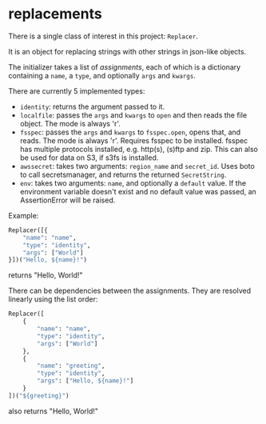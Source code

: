 # replacements

There is a single class of interest in this project: `Replacer`.

It is an object for replacing strings with other strings in json-like objects.

The initializer takes a list of _assignments_, each of which is a dictionary containing a `name`, a `type`, and optionally `args` and `kwargs`.

There are currently 5 implemented types:
* `identity`: returns the argument passed to it.
* `localfile`: passes the `args` and `kwargs` to `open` and then reads the file object. The mode is always 'r'.
* `fsspec`: passes the `args` and `kwargs` to `fsspec.open`, opens that, and reads. The mode is always 'r'. Requires fsspec to be installed. fsspec has multiple protocols installed, e.g. http(s), (s)ftp and zip. This can also be used for data on S3, if s3fs is installed.
* `awssecret`: takes two arguments: `region_name` and `secret_id`. Uses boto to call secretsmanager, and returns the returned `SecretString`.
* `env`: takes two arguments: `name`, and optionally a `default` value. If the environment variable doesn't exist and no default value was passed, an AssertionError will be raised.

Example:

```python
Replacer([{
    "name": "name",
    "type": "identity",
    "args": ["World"]
}])("Hello, ${name}!")
```

returns "Hello, World!"

There can be dependencies between the assignments. They are resolved
linearly using the list order:

```python
Replacer([
    {
        "name": "name",
        "type": "identity",
        "args": ["World"]
    },
    {
        "name": "greeting",
        "type": "identity",
        "args": ["Hello, ${name}!"]
    }
])("${greeting}")
```

also returns "Hello, World!"
